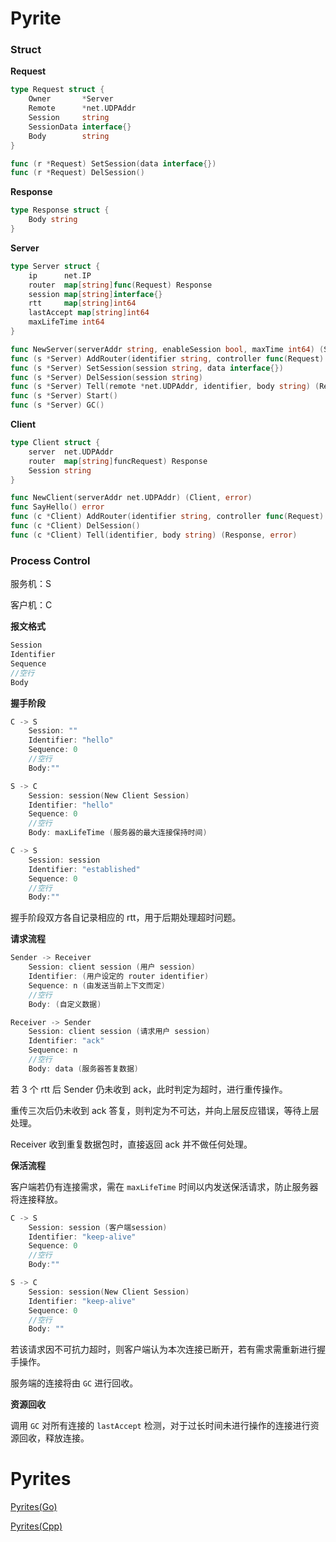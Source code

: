 # Pyrite

### Struct

**Request**

```go
type Request struct {
    Owner       *Server
    Remote      *net.UDPAddr
    Session     string
    SessionData interface{}
    Body        string
}

func (r *Request) SetSession(data interface{})
func (r *Request) DelSession()
```

**Response**

```go
type Response struct {
    Body string
}
```

**Server**

```go
type Server struct {
    ip      net.IP
    router  map[string]func(Request) Response
    session map[string]interface{}
    rtt     map[string]int64
    lastAccept map[string]int64
    maxLifeTime int64
}

func NewServer(serverAddr string, enableSession bool, maxTime int64) (Server, error)
func (s *Server) AddRouter(identifier string, controller func(Request) Response)
func (s *Server) SetSession(session string, data interface{})
func (s *Server) DelSession(session string)
func (s *Server) Tell(remote *net.UDPAddr, identifier, body string) (Response,error)
func (s *Server) Start()
func (s *Server) GC()
```

**Client**

```go
type Client struct {
    server  net.UDPAddr
    router  map[string]funcRequest) Response
    Session string
}

func NewClient(serverAddr net.UDPAddr) (Client, error)
func SayHello() error
func (c *Client) AddRouter(identifier string, controller func(Request) Response)
func (c *Client) DelSession()
func (c *Client) Tell(identifier, body string) (Response, error)
```

### 

### Process Control

服务机：S

客户机：C

**报文格式**

```go
Session
Identifier
Sequence
//空行
Body
```

**握手阶段**

```go
C -> S
    Session: ""
    Identifier: "hello"
    Sequence: 0
    //空行
    Body:""

S -> C
    Session: session(New Client Session)
    Identifier: "hello"
    Sequence: 0
    //空行
    Body: maxLifeTime (服务器的最大连接保持时间)

C -> S
    Session: session
    Identifier: "established"
    Sequence: 0
    //空行
    Body:""
```

握手阶段双方各自记录相应的 rtt，用于后期处理超时问题。

**请求流程**

```go
Sender -> Receiver
    Session: client session (用户 session)
    Identifier: (用户设定的 router identifier)
    Sequence: n (由发送当前上下文而定)
    //空行
    Body: (自定义数据)

Receiver -> Sender
    Session: client session (请求用户 session)
    Identifier: "ack"
    Sequence: n
    //空行
    Body: data (服务器答复数据)
```

若 3 个 rtt 后 Sender 仍未收到 ack，此时判定为超时，进行重传操作。

重传三次后仍未收到 ack 答复，则判定为不可达，并向上层反应错误，等待上层处理。

Receiver 收到重复数据包时，直接返回 ack 并不做任何处理。

**保活流程**

客户端若仍有连接需求，需在 `maxLifeTime` 时间以内发送保活请求，防止服务器将连接释放。

```go
C -> S
    Session: session (客户端session)
    Identifier: "keep-alive"
    Sequence: 0
    //空行
    Body:""

S -> C
    Session: session(New Client Session)
    Identifier: "keep-alive"
    Sequence: 0
    //空行
    Body: ""
```

若该请求因不可抗力超时，则客户端认为本次连接已断开，若有需求需重新进行握手操作。

服务端的连接将由 `GC` 进行回收。

**资源回收**

调用 `GC` 对所有连接的 `lastAccept` 检测，对于过长时间未进行操作的连接进行资源回收，释放连接。

# Pyrites

[Pyrites(Go)](https://github.com/mo-crystal/Pyrite)

[Pyrites(Cpp)](https://github.com/mo-crystal/Pyrite-cpp)
